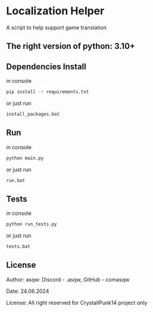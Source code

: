 
# Localization Helper

A script to help support game translation

## The right version of python: 3.10+


## Dependencies Install

in console

```bash
pip install -r requirements.txt
```
or just run

```bash
install_packages.bat
```

## Run
in console

```bash
python main.py
```
or just run

```bash
run.bat
```

## Tests
in console

```bash
python run_tests.py
```
or just run

```bash
tests.bat
```

## License

Author: asqw: Discord - .asqw, GitHub - comasqw

Date: 24.06.2024

License: All right reserved for CrystallPunk14 project only


